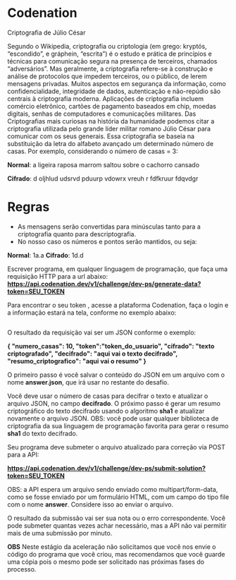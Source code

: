 # Codenation

Criptografia de Júlio César

Segundo o Wikipedia, criptografia ou criptologia (em grego: kryptós, “escondido”, e gráphein, “escrita”) é o estudo e prática de princípios e técnicas para comunicação segura na presença de terceiros, chamados “adversários”. Mas geralmente, a criptografia refere-se à construção e análise de protocolos que impedem terceiros, ou o público, de lerem mensagens privadas. Muitos aspectos em segurança da informação, como confidencialidade, integridade de dados, autenticação e não-repúdio são centrais à criptografia moderna. Aplicações de criptografia incluem comércio eletrônico, cartões de pagamento baseados em chip, moedas digitais, senhas de computadores e comunicações militares. Das Criptografias mais curiosas na história da humanidade podemos citar a criptografia utilizada pelo grande líder militar romano Júlio César para comunicar com os seus generais. Essa criptografia se baseia na substituição da letra do alfabeto avançado um determinado número de casas. Por exemplo, considerando o número de casas = 3:

**Normal**: a ligeira raposa marrom saltou sobre o cachorro cansado

**Cifrado**: d oljhlud udsrvd pduurp vdowrx vreuh r fdfkruur fdqvdgr

# Regras

  - As mensagens serão convertidas para minúsculas tanto para a criptografia quanto para descriptografia.
 - No nosso caso os números e pontos serão mantidos, ou seja:

**Normal**: 1a.a
**Cifrado**: 1d.d

Escrever programa, em qualquer linguagem de programação, que faça uma requisição HTTP para a url abaixo:
**https://api.codenation.dev/v1/challenge/dev-ps/generate-data?token=SEU_TOKEN**

Para encontrar o seu token , acesse a plataforma Codenation, faça o login e a informação estará na tela, conforme no exemplo abaixo:

<IMAGE>

O resultado da requisição vai ser um JSON conforme o exemplo:

**{
	"numero_casas": 10,
	"token":"token_do_usuario",
	"cifrado": "texto criptografado",
	"decifrado": "aqui vai o texto decifrado",
	"resumo_criptografico": "aqui vai o resumo"
}**

O primeiro passo é você salvar o conteúdo do JSON em um arquivo com o nome **answer.json**, que irá usar no restante do desafio.

Você deve usar o número de casas para decifrar o texto e atualizar o arquivo JSON, no campo **decifrado**. O próximo passo é gerar um resumo criptográfico do texto decifrado usando o algoritmo **sha1** e atualizar novamente o arquivo JSON. OBS: você pode usar qualquer biblioteca de criptografia da sua linguagem de programação favorita para gerar o resumo **sha1** do texto decifrado.

Seu programa deve submeter o arquivo atualizado para correção via POST para a API:

**https://api.codenation.dev/v1/challenge/dev-ps/submit-solution?token=SEU_TOKEN**

OBS: a API espera um arquivo sendo enviado como multipart/form-data, como se fosse enviado por um formulário HTML, com um campo do tipo file com o nome **answer**. Considere isso ao enviar o arquivo.

O resultado da submissão vai ser sua nota ou o erro correspondente. Você pode submeter quantas vezes achar necessário, mas a API não vai permitir mais de uma submissão por minuto.

**OBS**
Neste estágio da aceleração não solicitamos que você nos envie o código do programa que você criou, mas recomendamos que você guarde uma cópia pois o mesmo pode ser solicitado nas próximas fases do processo.
